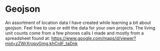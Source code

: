 # Geojson
An assortment of location data I have created while learning a bit about geojson.
Feel free to use or edit the data for your own projects.
The living unit counts come from a few phones calls I made and mostly from a spreadsheet found at: https://www.google.com/maps/d/viewer?mid=zZWrXropvGmg.khCidF_taDnk
